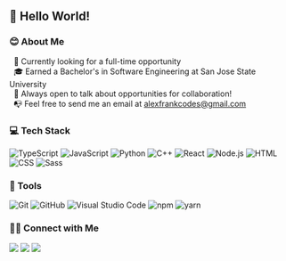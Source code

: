## 👋 Hello World!

### 😊 About Me

&nbsp; 🔎 Currently looking for a full-time opportunity\
&nbsp; 🎓 Earned a Bachelor's in Software Engineering at San Jose State University\
&nbsp; 💬 Always open to talk about opportunities for collaboration!\
&nbsp; 📭 Feel free to send me an email at alexfrankcodes@gmail.com

### 💻 Tech Stack
![TypeScript](https://img.shields.io/badge/-TypeScript-333333?style=flat&logo=typescript)
![JavaScript](https://img.shields.io/badge/-JavaScript-333333?style=flat&logo=javascript)
![Python](https://img.shields.io/badge/-Python-333333?style=flat&logo=python)
![C++](https://img.shields.io/badge/-C++-333333?style=flat&logo=C%2B%2B&logoColor=00599C)
![React](https://img.shields.io/badge/-React-333333?style=flat&logo=react)
![Node.js](https://img.shields.io/badge/-Node.js-333333?style=flat&logo=node.js)
![HTML](https://img.shields.io/badge/-HTML-333333?style=flat&logo=HTML5)
![CSS](https://img.shields.io/badge/-CSS-333333?style=flat&logo=CSS3&logoColor=1572B6)
![Sass](https://img.shields.io/badge/-Sass-333333?style=flat&logo=SASS)

### 🔨 Tools
![Git](https://img.shields.io/badge/-Git-333333?style=flat&logo=git)
![GitHub](https://img.shields.io/badge/-GitHub-333333?style=flat&logo=github)
![Visual Studio Code](https://img.shields.io/badge/-Visual%20Studio%20Code-333333?style=flat&logo=visual-studio-code&logoColor=007ACC)
![npm](https://img.shields.io/badge/-npm-333333?style=flat&logo=npm)
![yarn](https://img.shields.io/badge/-yarn-333333?style=flat&logo=yarn)

### 🤝🏻 Connect with Me
<p>
<a href="https://www.alexfrankcodes.com"><img src="https://img.shields.io/badge/-alexfrankcodes.com-3423A6?style=for-the-badge&logo=Google-Chrome&logoColor=white"/></a>
<a href="https://www.linkedin.com/in/alexfrankcodes"><img src="https://img.shields.io/badge/LinkedIn-0077B5?style=for-the-badge&logo=linkedin&logoColor=white"/></a>
<a href="mailto:alexfrankcodes@gmail.com"><img src="https://img.shields.io/badge/-alexfrankcodes@gmail.com-D14836?style=for-the-badge&logo=Gmail&logoColor=white"/></a>
</p>
